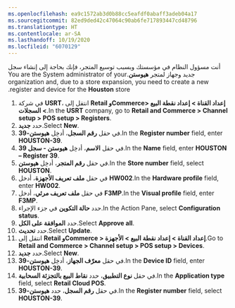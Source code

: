 ```yaml
---
ms.openlocfilehash: ea9c1572ab3d0b88cc5eafdf0abaff3adeb04a17
ms.sourcegitcommit: 82ed9ded42c47064c90ab6fe717893447cd48796
ms.translationtype: HT
ms.contentlocale: ar-SA
ms.lasthandoff: 10/19/2020
ms.locfileid: "6070129"
---
```

<span data-ttu-id="640ca-101">أنت مسؤول النظام في مؤسستك وبسبب توسيع المتجر، فإنك بحاجة إلى إنشاء سجل جديد وجهاز لمتجر **هيوستن‬‏‫**.</span><span class="sxs-lookup"><span data-stu-id="640ca-101">You are the System administrator of your organization and, due to a store expansion, you need to create a new register and device for the **Houston** store.</span></span> 

1. <span data-ttu-id="640ca-102">في شركة **USRT**، انتقل إلى **Retail وCommerce> إعداد القناة > إعداد نقطة البيع > السجلات**.</span><span class="sxs-lookup"><span data-stu-id="640ca-102">In the **USRT** company, go to  **Retail and Commerce > Channel setup > POS setup > Registers**.</span></span>
2. <span data-ttu-id="640ca-103">حدد **جديد‏‎**.</span><span class="sxs-lookup"><span data-stu-id="640ca-103">Select **New**.</span></span>
3. <span data-ttu-id="640ca-104">في حقل **رقم السجل**، أدخِل **هيوستن-39**.</span><span class="sxs-lookup"><span data-stu-id="640ca-104">In the **Register number** field, enter **HOUSTON-39**.</span></span>
4. <span data-ttu-id="640ca-105">في حقل **الاسم**، أدخِل **هيوستن - سجل 39**.</span><span class="sxs-lookup"><span data-stu-id="640ca-105">In the **Name** field, enter **HOUSTON – Register 39**.</span></span>
5. <span data-ttu-id="640ca-106">في حقل **رقم المتجر**، أدخِل **هيوستن**.</span><span class="sxs-lookup"><span data-stu-id="640ca-106">In the **Store number** field, select **HOUSTON**.</span></span>
6. <span data-ttu-id="640ca-107">في حقل **ملف تعريف الأجهزة**، أدخل **HW002**.</span><span class="sxs-lookup"><span data-stu-id="640ca-107">In the **Hardware profile** field, enter **HW002**.</span></span>
7. <span data-ttu-id="640ca-108">في حقل **ملف تعريف مرئي**، أدخل **F3MP**.</span><span class="sxs-lookup"><span data-stu-id="640ca-108">In the **Visual profile** field, enter **F3MP**.</span></span>
8. <span data-ttu-id="640ca-109">حدد **حالة التكوين** في جزء الإجراء.</span><span class="sxs-lookup"><span data-stu-id="640ca-109">In the Action Pane, select **Configuration status**.</span></span>
9. <span data-ttu-id="640ca-110">حدد **‏‫الموافقة على الكل‬**.</span><span class="sxs-lookup"><span data-stu-id="640ca-110">Select **Approve all**.</span></span>
10. <span data-ttu-id="640ca-111">حدد **تحديث**.</span><span class="sxs-lookup"><span data-stu-id="640ca-111">Select **Update**.</span></span>
11. <span data-ttu-id="640ca-112">انتقل إلى **Retail وCommerce > إعداد القناة > إعداد نقطة البيع > الأجهزة**.</span><span class="sxs-lookup"><span data-stu-id="640ca-112">Go to **Retail and Commerce > Channel setup > POS setup > Devices**.</span></span>
12. <span data-ttu-id="640ca-113">حدد **جديد‏‎**.</span><span class="sxs-lookup"><span data-stu-id="640ca-113">Select **New**.</span></span>
13. <span data-ttu-id="640ca-114">في حقل **معرّف الجهاز**، أدخِل **هيوستن-39**.</span><span class="sxs-lookup"><span data-stu-id="640ca-114">In the **Device ID** field, enter **HOUSTON-39**.</span></span>
14. <span data-ttu-id="640ca-115">في حقل **نوع التطبيق**، حدد **نقاط البيع بالتجزئة السحابية**.</span><span class="sxs-lookup"><span data-stu-id="640ca-115">In the **Application type** field, select **Retail Cloud POS**.</span></span>
15. <span data-ttu-id="640ca-116">في حقل **رقم السجل**، حدد **هيوستن-39**.</span><span class="sxs-lookup"><span data-stu-id="640ca-116">In the **Register number** field, select **HOUSTON-39**.</span></span>

